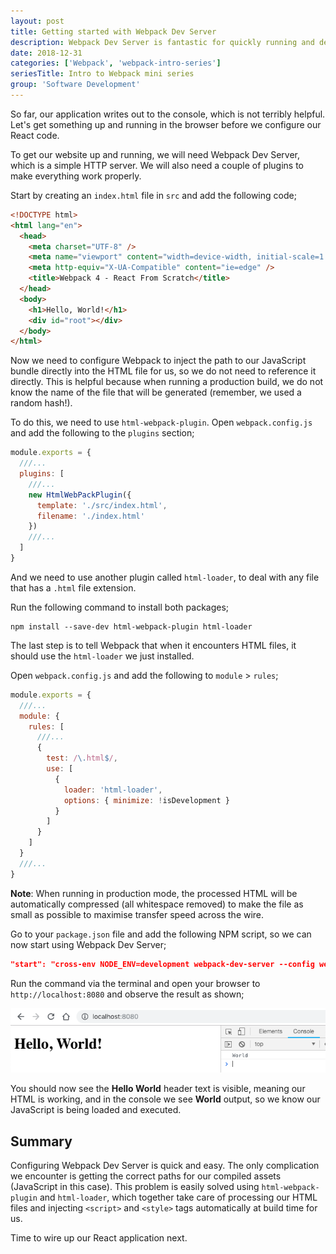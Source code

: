 ```yaml
---
layout: post
title: Getting started with Webpack Dev Server
description: Webpack Dev Server is fantastic for quickly running and debugging Webpack based websites, thanks in part to its support for Hot Module Reloading (HMR)
date: 2018-12-31
categories: ['Webpack', 'webpack-intro-series']
seriesTitle: Intro to Webpack mini series
group: 'Software Development'
---
```


So far, our application writes out to the console, which is not terribly helpful. Let's get something up and running in the browser before we configure our React code.

To get our website up and running, we will need Webpack Dev Server, which is a simple HTTP server. We will also need a couple of plugins to make everything work properly.

Start by creating an `index.html` file in `src` and add the following code;

```html
<!DOCTYPE html>
<html lang="en">
  <head>
    <meta charset="UTF-8" />
    <meta name="viewport" content="width=device-width, initial-scale=1.0" />
    <meta http-equiv="X-UA-Compatible" content="ie=edge" />
    <title>Webpack 4 - React From Scratch</title>
  </head>
  <body>
    <h1>Hello, World!</h1>
    <div id="root"></div>
  </body>
</html>
```

Now we need to configure Webpack to inject the path to our JavaScript bundle directly into the HTML file for us, so we do not need to reference it directly. This is helpful because when running a production build, we do not know the name of the file that will be generated (remember, we used a random hash!).

To do this, we need to use `html-webpack-plugin`. Open `webpack.config.js` and add the following to the `plugins` section;

```javascript
module.exports = {
  ///...
  plugins: [
    ///...
    new HtmlWebPackPlugin({
      template: './src/index.html',
      filename: './index.html'
    })
    ///...
  ]
}
```

And we need to use another plugin called `html-loader`, to deal with any file that has a `.html` file extension.

Run the following command to install both packages;

```shell
npm install --save-dev html-webpack-plugin html-loader
```

The last step is to tell Webpack that when it encounters HTML files, it should use the `html-loader` we just installed.

Open `webpack.config.js` and add the following to `module` > `rules`;

```javascript
module.exports = {
  ///...
  module: {
    rules: [
      ///...
      {
        test: /\.html$/,
        use: [
          {
            loader: 'html-loader',
            options: { minimize: !isDevelopment }
          }
        ]
      }
    ]
  }
  ///...
}
```

**Note**: When running in production mode, the processed HTML will be automatically compressed (all whitespace removed) to make the file as small as possible to maximise transfer speed across the wire.

Go to your `package.json` file and add the following NPM script, so we can now start using Webpack Dev Server;

```json
"start": "cross-env NODE_ENV=development webpack-dev-server --config webpack.config.js"
```

Run the command via the terminal and open your browser to `http://localhost:8080` and observe the result as shown;

![Webpack 4 Dev Server](webpack-4-dev-server.png)

You should now see the **Hello World** header text is visible, meaning our HTML is working, and in the console we see **World** output, so we know our JavaScript is being loaded and executed.

## Summary

Configuring Webpack Dev Server is quick and easy. The only complication we encounter is getting the correct paths for our compiled assets (JavaScript in this case). This problem is easily solved using `html-webpack-plugin` and `html-loader`, which together take care of processing our HTML files and injecting `<script>` and `<style>` tags automatically at build time for us.

Time to wire up our React application next.
